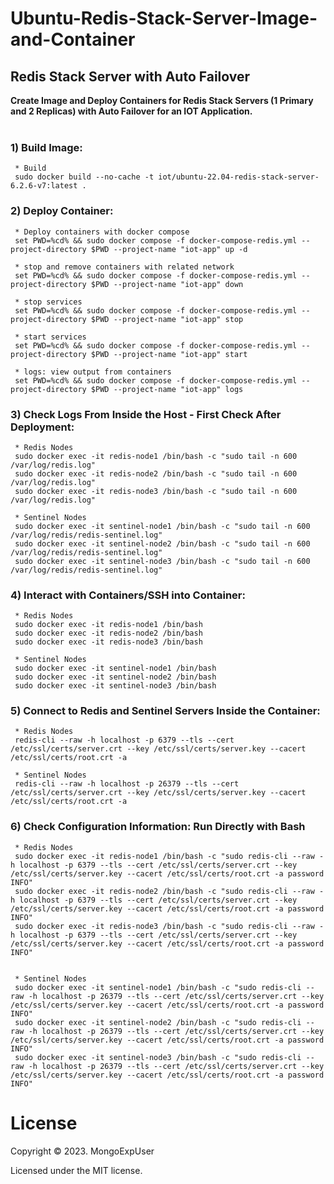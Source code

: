 # Ubuntu-Redis-Stack-Server-Image-and-Container
## Redis Stack Server with Auto Failover 

<strong> Create Image and Deploy Containers for Redis Stack Servers (1 Primary and 2 Replicas) with Auto Failover for an IOT Application.</strong>
<br><br>


### 1) Build Image:                                                                                             
     * Build
     sudo docker build --no-cache -t iot/ubuntu-22.04-redis-stack-server-6.2.6-v7:latest .
     
 ### 2) Deploy Container:                                                                                             
     * Deploy containers with docker compose
     set PWD=%cd% && sudo docker compose -f docker-compose-redis.yml --project-directory $PWD --project-name "iot-app" up -d
     
     * stop and remove containers with related network
     set PWD=%cd% && sudo docker compose -f docker-compose-redis.yml --project-directory $PWD --project-name "iot-app" down
     
     * stop services
     set PWD=%cd% && sudo docker compose -f docker-compose-redis.yml --project-directory $PWD --project-name "iot-app" stop
     
     * start services
     set PWD=%cd% && sudo docker compose -f docker-compose-redis.yml --project-directory $PWD --project-name "iot-app" start
     
     * logs: view output from containers
     set PWD=%cd% && sudo docker compose -f docker-compose-redis.yml --project-directory $PWD --project-name "iot-app" logs 
 ### 3) Check Logs From Inside the Host -  First Check After Deployment</strong>:                                                                                             
     * Redis Nodes
     sudo docker exec -it redis-node1 /bin/bash -c "sudo tail -n 600  /var/log/redis.log"
     sudo docker exec -it redis-node2 /bin/bash -c "sudo tail -n 600  /var/log/redis.log"
     sudo docker exec -it redis-node3 /bin/bash -c "sudo tail -n 600  /var/log/redis.log"
     
     * Sentinel Nodes   
     sudo docker exec -it sentinel-node1 /bin/bash -c "sudo tail -n 600  /var/log/redis/redis-sentinel.log"
     sudo docker exec -it sentinel-node2 /bin/bash -c "sudo tail -n 600  /var/log/redis/redis-sentinel.log"
     sudo docker exec -it sentinel-node3 /bin/bash -c "sudo tail -n 600  /var/log/redis/redis-sentinel.log"
 ### 4) Interact with Containers/SSH into Container:                                                                                             
     * Redis Nodes
     sudo docker exec -it redis-node1 /bin/bash
     sudo docker exec -it redis-node2 /bin/bash
     sudo docker exec -it redis-node3 /bin/bash
     
     * Sentinel Nodes   
     sudo docker exec -it sentinel-node1 /bin/bash
     sudo docker exec -it sentinel-node2 /bin/bash
     sudo docker exec -it sentinel-node3 /bin/bash
  ### 5) Connect to Redis and Sentinel Servers Inside the Container:                                                                                          
     * Redis Nodes
     redis-cli --raw -h localhost -p 6379 --tls --cert /etc/ssl/certs/server.crt --key /etc/ssl/certs/server.key --cacert /etc/ssl/certs/root.crt -a 

     * Sentinel Nodes   
     redis-cli --raw -h localhost -p 26379 --tls --cert /etc/ssl/certs/server.crt --key /etc/ssl/certs/server.key --cacert /etc/ssl/certs/root.crt -a 
  ### 6) Check Configuration Information: Run Directly with Bash                                                                                                                    
     * Redis Nodes
     sudo docker exec -it redis-node1 /bin/bash -c "sudo redis-cli --raw -h localhost -p 6379 --tls --cert /etc/ssl/certs/server.crt --key /etc/ssl/certs/server.key --cacert /etc/ssl/certs/root.crt -a password INFO"
     sudo docker exec -it redis-node2 /bin/bash -c "sudo redis-cli --raw -h localhost -p 6379 --tls --cert /etc/ssl/certs/server.crt --key /etc/ssl/certs/server.key --cacert /etc/ssl/certs/root.crt -a password INFO"
     sudo docker exec -it redis-node3 /bin/bash -c "sudo redis-cli --raw -h localhost -p 6379 --tls --cert /etc/ssl/certs/server.crt --key /etc/ssl/certs/server.key --cacert /etc/ssl/certs/root.crt -a password INFO"

     
     * Sentinel Nodes   
     sudo docker exec -it sentinel-node1 /bin/bash -c "sudo redis-cli --raw -h localhost -p 26379 --tls --cert /etc/ssl/certs/server.crt --key /etc/ssl/certs/server.key --cacert /etc/ssl/certs/root.crt -a password INFO"
     sudo docker exec -it sentinel-node2 /bin/bash -c "sudo redis-cli --raw -h localhost -p 26379 --tls --cert /etc/ssl/certs/server.crt --key /etc/ssl/certs/server.key --cacert /etc/ssl/certs/root.crt -a password INFO"
     sudo docker exec -it sentinel-node3 /bin/bash -c "sudo redis-cli --raw -h localhost -p 26379 --tls --cert /etc/ssl/certs/server.crt --key /etc/ssl/certs/server.key --cacert /etc/ssl/certs/root.crt -a password INFO"


# License

Copyright © 2023. MongoExpUser

Licensed under the MIT license.
